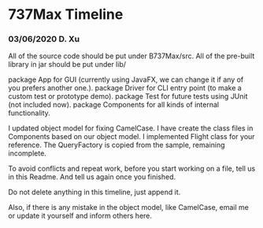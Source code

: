 # 737Max Timeline

### 03/06/2020 D. Xu
All of the source code should be put under B737Max/src.
All of the pre-built library in jar should be put under lib/

package App for GUI (currently using JavaFX, we can change it if any of you prefers another one.).
package Driver for CLI entry point (to make a custom test or prototype demo).
package Test for future tests using JUnit (not included now).
package Components for all kinds of internal functionality.

I updated object model for fixing CamelCase.
I have create the class files in Components based on our object model.
I implemented Flight class for your reference.
The QueryFactory is copied from the sample, remaining incomplete.

To avoid conflicts and repeat work, before you start working on a file, tell us in this Readme.
And tell us again once you finished. 

Do not delete anything in this timeline, just append it.

Also, if there is any mistake in the object model, like CamelCase, email me or update it yourself and inform others here.





